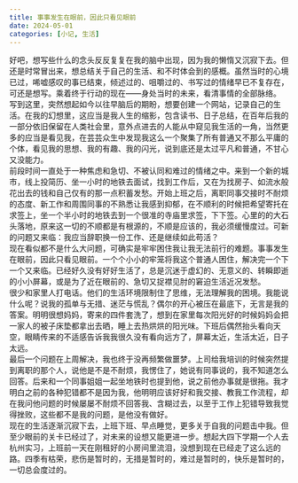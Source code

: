 ```yaml
---
title: 事事发生在眼前，因此只看见眼前
date: 2024-05-01
categories: [小记, 生活]
---
```

好吧，想写些什么的念头反反复复在我的脑中出现，因为我的懒惰又沉寂下去。但还是时常冒出来，想总结关于自己的生活、和不时体会到的感概。虽然当时的心境已过，唏嘘感叹的事已结束，倾述过的、咀嚼过的、书写过的情绪早已不复存在，可还是想写。乘着终于行动的现在——身处当时的未来，看清事情的全部脉络。
<br>
写到这里，突然想起如今以往早脑后的期盼，想要创建一个网站，记录自己的生活。在我的幻想里，这应当是我人生的缩影，包含读书、日子总结，在百年后我的一部分依旧保留在人类社会里，意外点进去的人能从中窥见我生活的一角，当然更多的应当是看见我，在芸芸众生中发现我这么一个聚集了所有普通又不那么平庸的个体，看见我的思想、我的有趣、我的闪光，说到底还是太过平凡和普通，不甘心又没能力。
<br>
前段时间一直处于一种焦虑和急切、不被认同和难过的情绪之中。来到一个新的城市，线上投简历、坐一小时的地铁去面试，找到工作后，又在为找房子、如流水般花出去的钱和自己仅有的那一点积蓄发愁。开始上班之后，离职同事交接时不耐烦的态度、新工作和周围同事的不熟悉让我感到抑郁，在不顺利的时候把希望寄托在求签上，坐一个半小时的地铁去到一个很准的寺庙里求签，下下签。心里的的大石头落地，原来这一切的不顺都是有根源的，不顺是应该的，我必须缓慢度过。可新的问题又来临：我应当辞职换一份工作、还是继续如此苟活？
<br>
现在看似都不是什么大问题，可确实是牢牢困住我让我无法前行的难题。事事发生在眼前，因此只看见眼前。一个个小小的牢笼将我这个普通人困住，解决完一个下一个又来临。已经好久没有好好生活了，总是沉迷于虚幻的、无意义的、转瞬即逝的小小屏幕，或是为了近在眼前的、急切又捉襟见肘的窘迫生活近况发愁。
<br>
很少和家里人打电话。他们的生活环境限制住了思维，无法理解我的困境。我能说什么呢？说我的孤单与无措、迷茫与慌乱？偶尔的开心被压在最底下，无言是我的答案。明明很想妈妈，寄来的四件套洗了，想到在家里每次阳光好的时候妈妈会把一家人的被子床垫都拿出去晒，睡上去热烘烘的阳光味。下班后偶然抬头看向天空，眼睛传来的不适感告诉我我很久没有看向远方了，屏幕太近，生活太近，日子太远。
<br>
最后一个问题在上周解决，我也终于没再频繁做噩梦。上司给我培训的时候突然提到离职的那个人，说他是不是不耐烦，我愣住了，她说有同事说的，我不知道怎么回答。后来和一个同事姐姐一起坐地铁时也提到他，说之前他办事就是很拖。我才明白之前的各种犯错都不是因为我，他明明应该好好和我交接、教我工作流程，却在我问他问题的时候屡屡不耐烦不回答我、含糊过去，以至于工作上犯错导致我觉得挫败，这些都不是我的问题，是他没有做好。
<br>
现在的生活逐渐沉寂下去，上班下班、早点睡觉，更多关于自我的问题击中我。但至少眼前的关卡已经过了，对未来的设想又能更进一步。想起大四下学期一个人去杭州实习，上班前一天在刚租好的小房间里流泪，没想到现在已经走了这么远的路。四季有枯荣，悲伤是暂时的，无措是暂时的，难过是暂时的，快乐是暂时的，一切总会度过的。
